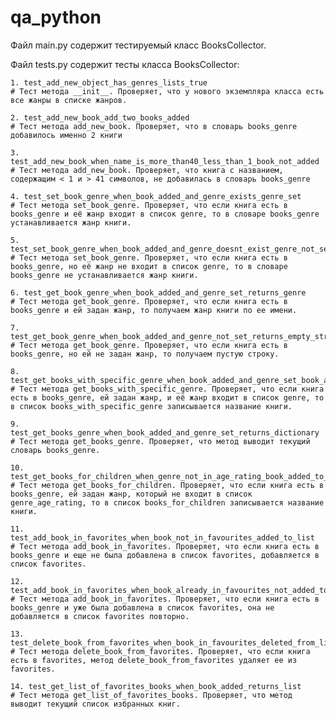 # qa_python

Файл main.py содержит тестируемый класс BooksCollector.

Файл tests.py содержит тесты класса BooksCollector: 

    1. test_add_new_object_has_genres_lists_true
    # Тест метода __init__. Проверяет, что у нового экземпляра класса есть все жанры в списке жанров.
    
    2. test_add_new_book_add_two_books_added
    # Тест метода add_new_book. Проверяет, что в словарь books_genre добавилось именно 2 книги
    
    3. test_add_new_book_when_name_is_more_than40_less_than_1_book_not_added
    # Тест метода add_new_book. Проверяет, что книга с названием, содержащим < 1 и > 41 символов, не добавилась в словарь books_genre

    4. test_set_book_genre_when_book_added_and_genre_exists_genre_set
    # Тест метода set_book_genre. Проверяет, что если книга есть в books_genre и её жанр входит в список genre, то в словаре books_genre устанавливается жанр книги.
    
    5. test_set_book_genre_when_book_added_and_genre_doesnt_exist_genre_not_set
    # Тест метода set_book_genre. Проверяет, что если книга есть в books_genre, но её жанр не входит в список genre, то в словаре books_genre не устанавливается жанр книги.

    6. test_get_book_genre_when_book_added_and_genre_set_returns_genre
    # Тест метода get_book_genre. Проверяет, что если книга есть в books_genre и ей задан жанр, то получаем жанр книги по ее имени.
    
    7. test_get_book_genre_when_book_added_and_genre_not_set_returns_empty_string
    # Тест метода get_book_genre. Проверяет, что если книга есть в books_genre, но ей не задан жанр, то получаем пустую строку.

    8. test_get_books_with_specific_genre_when_book_added_and_genre_set_book_added_to_list
    # Тест метода get_books_with_specific_genre. Проверяет, что если книга есть в books_genre, ей задан жанр, и её жанр входит в список genre, то в список books_with_specific_genre записывается название книги.

    9. test_get_books_genre_when_book_added_and_genre_set_returns_dictionary
    # Тест метода get_books_genre. Проверяет, что метод выводит текущий словарь books_genre.
    
    10. test_get_books_for_children_when_genre_not_in_age_rating_book_added_to_list
    # Тест метода get_books_for_children. Проверяет, что если книга есть в books_genre, ей задан жанр, который не входит в список genre_age_rating, то в список books_for_children записывается название книги.
    
    11. test_add_book_in_favorites_when_book_not_in_favourites_added_to_list
    # Тест метода add_book_in_favorites. Проверяет, что если книга есть в books_genre и еще не была добавлена в список favorites, добавляется в список favorites.

    12. test_add_book_in_favorites_when_book_already_in_favourites_not_added_to_list
    # Тест метода add_book_in_favorites. Проверяет, что если книга есть в books_genre и уже была добавлена в список favorites, она не добавляется в список favorites повторно.
    
    13. test_delete_book_from_favorites_when_book_in_favourites_deleted_from_list
    # Тест метода delete_book_from_favorites. Проверяет, что если книга есть в favorites, метод delete_book_from_favorites удаляет ее из favorites.

    14. test_get_list_of_favorites_books_when_book_added_returns_list
    # Тест метода get_list_of_favorites_books. Проверяет, что метод выводит текущий список избранных книг.    
    

